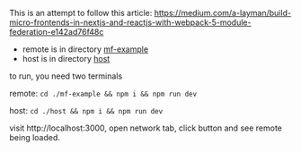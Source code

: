 This is an attempt to follow this article: https://medium.com/a-layman/build-micro-frontends-in-nextjs-and-reactjs-with-webpack-5-module-federation-e142ad76f48c

- remote is in directory [mf-example](./mf-example/)
- host is in directory [host](./host/)

to run, you need two terminals

remote: `cd ./mf-example && npm i && npm run dev`

host: `cd ./host && npm i && npm run dev`

visit http://localhost:3000, open network tab, click button and see remote being loaded.
